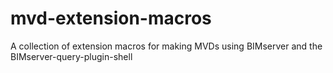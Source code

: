 # mvd-extension-macros
A collection of extension macros for making MVDs using BIMserver and the BIMserver-query-plugin-shell
